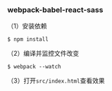### webpack-babel-react-sass

（1）安装依赖
```
$ npm install
```

（2）编译并监控文件改变
```
$ webpack --watch
```

（3）打开`src/index.html`查看效果